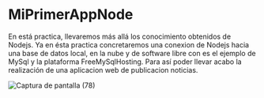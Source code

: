 # MiPrimerAppNode

En está practica, llevaremos más allá los conocimiento obtenidos de Nodejs. Ya en ésta practica concretaremos una conexion de Nodejs hacia
una base de datos local, en la nube y de software libre con es el ejemplo de MySql y la plataforma FreeMySqlHosting. Para así 
poder llevar acabo la realización de una aplicacion web de publicacion noticias.

![Captura de pantalla (78)](https://user-images.githubusercontent.com/61336075/78315064-20043400-7519-11ea-8f3f-5488a2e66487.png)



